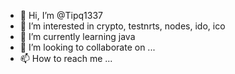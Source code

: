 - 👋 Hi, I’m @Tipq1337
- 👀 I’m interested in crypto, testnrts, nodes, ido, ico
- 🌱 I’m currently learning java
- 💞️ I’m looking to collaborate on ...
- 📫 How to reach me ...

<!---
Tipq1337/Tipq1337 is a ✨ special ✨ repository because its `README.md` (this file) appears on your GitHub profile.
You can click the Preview link to take a look at your changes.
--->
